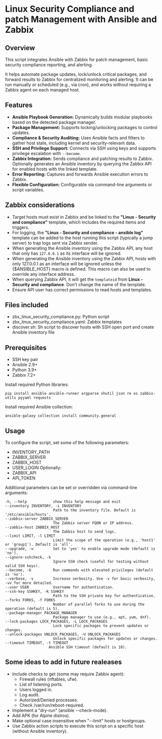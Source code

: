 # Linux Security Compliance and patch Management with Ansible and Zabbix

## Overview

This script integrates Ansible with Zabbix for patch management, basic security compliance reporting, and alerting.

It helps automate package updates, lock/unlock critical packages, and forward results to Zabbix for centralized monitoring and alerting. It can be run manually or scheduled (e.g., via cron), and works without requiring a Zabbix agent on each managed host.

## Features

- **Ansible Playbook Generation:** Dynamically builds modular playbooks based on the detected package manager.
- **Package Management:** Supports locking/unlocking packages to control updates.
- **Compliance & Security Auditing:** Uses Ansible facts and filters to gather host state, including kernel and security-relevant data.
- **SSH and Privilege Support:** Connects via SSH using keys and supports privilege escalation with `--become`.
- **Zabbix Integration:** Sends compliance and patching results to Zabbix. Optionally generates an Ansible inventory by querying the Zabbix API for enabled hosts with the linked template.
- **Error Reporting:** Captures and forwards Ansible execution errors to Zabbix.
- **Flexible Configuration:** Configurable via command-line arguments or script variables.

## Zabbix considerations

- Target hosts must exist in Zabbix and be linked to the **"Linux - Security and compliance"** template, which includes the required items and triggers.
- For logging, the **"Linux - Security and compliance - ansible log"** template can be added to the host running this script (typically a jump server) to trap logs sent via Zabbix sender.
- When generating the Ansible inventory using the Zabbix API, any host that only has `127.0.0.1` as its interface will be ignored.
- When generating the Ansible inventory using the Zabbix API, hosts with only 127.0.0.1 as an interface will be ignored unless the {$ANSIBLE_HOST} macro is defined. This macro can also be used to override any interface address.
- When querying Zabbix API, it will get the `templateid` from **Linux - Security and compliance**. Don't change the name of the template.
- Ensure API user has correct permissions to read hosts and templates.

## Files included

- zbx_linux_security_compliance.py: Python script
- zbx_linux_security_compliance.yaml: Zabbix templates
- discover.sh: Sh script to discover hosts with SSH open port and create Ansible inventory file

## Prerequisites

- SSH key pair
- Ansible 2.9+
- Python 3.9+
- Zabbix 7.2+

Install required Python libraries:

    pip install ansible ansible-runner argparse shutil json re os zabbix-utils pyyaml requests

Install required Ansible collection:

    ansible-galaxy collection install community.general
	
## Usage

To configure the script, set some of the following parameters:
- INVENTORY_PATH
- ZABBIX_SERVER
- ZABBIX_HOST
- USER_LOGIN
Optionally:
- ZABBIX_API
- API_TOKEN

Additional parameters can be set or overridden via command-line arguments:

    -h, --help            show this help message and exit
    --inventory INVENTORY, -i INVENTORY
                          Path to the inventory file. Default is '/etc/ansible/hosts'.
    --zabbix-server ZABBIX_SERVER
                          The Zabbix server FQDN or IP address.
    --zabbix-host ZABBIX_HOST
                          The Zabbix host to send logs.
    --limit LIMIT, -l LIMIT  
                          Limit the scope of the operation (e.g., 'host1' or 'group1'). Default is 'all'.
    --upgrade, -u         Set to 'yes' to enable upgrade mode (default is 'no').
    --ignore-sshcheck, -k
                          Ignore SSH check (useful for testing without valid SSH keys).
    --become, -b          Run commands with elevated privileges (default is 'no').
    --verbose, -v         Increase verbosity. Use -v for basic verbosity, -vv for more detailed.
    --user USER           Username for authentication.
    --ssh-key SSHKEY, -K SSHKEY
                          Path to the SSH private key for authentication.
    --forks FORKS, -f FORKS
                          Number of parallel forks to use during the operation (default is 5).
    --package-manager PACKAGE_MANAGER
                          Package manager to use (e.g., apt, yum, dnf).
    --lock-packages LOCK_PACKAGES, -L LOCK_PACKAGES
                          Lock specific packages to prevent updates or changes.
    --unlock-packages UNLOCK_PACKAGES, -U UNLOCK_PACKAGES
                          Unlock specific packages for updates or changes.
    --timeout TIMEOUT, -t TIMEOUT
                        Ansible SSH timeout (default is 10).

## Some ideas to add in future realeases

- Include checks to get (some may require Zabbix agent):
  - Firewall rules (nftables, ufw).
  - List of listening ports.
  - Users logged in.
  - Log audit.
  - Autorized/Denied processes.
  - Check /var/run/reboot-required.
- Implement a "dry-run" (ansible --check-mode).
- Add APK (for Alpine distros).
- Make optional case insensitive when "--limit" hosts or hostgroups.
- Use Zabbix action scripts to execute this script on a specific host (without Ansible inventory).